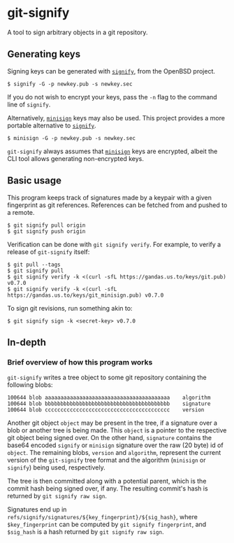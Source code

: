 # git-signify

A tool to sign arbitrary objects in a git repository.

## Generating keys

Signing keys can be generated with [`signify`], from the OpenBSD project.

```
$ signify -G -p newkey.pub -s newkey.sec
```

If you do not wish to encrypt your keys, pass the `-n` flag to the
command line of `signify`.

Alternatively, [`minisign`] keys may also be used. This project provides
a more portable alternative to [`signify`].

```
$ minisign -G -p newkey.pub -s newkey.sec
```

`git-signify` always assumes that [`minisign`] keys are encrypted,
albeit the CLI tool allows generating non-encrypted keys.

[`signify`]: https://man.openbsd.org/signify.1
[`minisign`]: https://github.com/jedisct1/minisign

## Basic usage

This program keeps track of signatures made by a keypair with a given
fingerprint as git references. References can be fetched from and
pushed to a remote.

```
$ git signify pull origin
$ git signify push origin
```

Verification can be done with `git signify verify`. For example, to
verify a release of `git-signify` itself:

```
$ git pull --tags
$ git signify pull
$ git signify verify -k <(curl -sfL https://gandas.us.to/keys/git.pub) v0.7.0
$ git signify verify -k <(curl -sfL https://gandas.us.to/keys/git_minisign.pub) v0.7.0
```

To sign git revisions, run something akin to:

```
$ git signify sign -k <secret-key> v0.7.0
```

## In-depth

### Brief overview of how this program works

`git-signify` writes a tree object to some git repository containing the
following blobs:

```
100644 blob aaaaaaaaaaaaaaaaaaaaaaaaaaaaaaaaaaaaaaaa	algorithm
100644 blob bbbbbbbbbbbbbbbbbbbbbbbbbbbbbbbbbbbbbbbb	signature
100644 blob cccccccccccccccccccccccccccccccccccccccc	version
```

Another git object `object` may be present in the tree, if a signature
over a blob or another tree is being made. This `object` is a pointer
to the respective git object being signed over. On the other hand,
`signature` contains the base64 encoded `signify` or `minisign` signature
over the raw (20 byte) id of `object`. The remaining blobs, `version` and
`algorithm`, represent the current version of the `git-signify` tree format
and the algorithm (`minisign` or `signify`) being used, respectively.

The tree is then committed along with a potential parent, which is the commit
hash being signed over, if any. The resulting commit's hash is returned by
`git signify raw sign`.

Signatures end up in `refs/signify/signatures/${key_fingerprint}/${sig_hash}`,
where `$key_fingerprint` can be computed by `git signify fingerprint`, and
`$sig_hash` is a hash returned by `git signify raw sign`.
